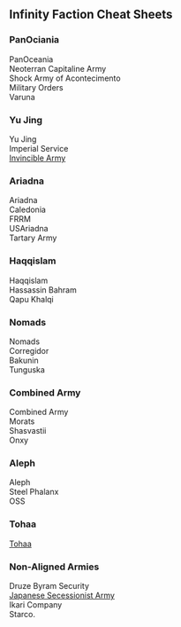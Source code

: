 ## Infinity Faction Cheat Sheets

### PanOciania

PanOceania  
Neoterran Capitaline Army  
Shock Army of Acontecimento  
Military Orders  
Varuna  

### Yu Jing

Yu Jing  
Imperial Service  
[Invincible Army](./YuJing/IA.md)  

### Ariadna

Ariadna  
Caledonia  
FRRM  
USAriadna  
Tartary Army  

### Haqqislam

Haqqislam  
Hassassin Bahram  
Qapu Khalqi  

### Nomads

Nomads  
Corregidor  
Bakunin  
Tunguska  

### Combined Army

Combined Army  
Morats  
Shasvastii  
Onxy  

### Aleph

Aleph  
Steel Phalanx  
OSS  

### Tohaa

[Tohaa](./Tohaa/Tohaa.md)

### Non-Aligned Armies

Druze Byram Security  
[Japanese Secessionist Army](./NAA/JSA.md)  
Ikari Company  
Starco.  
